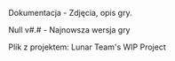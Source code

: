 
Dokumentacja - Zdjęcia, opis gry.

Null v#.# - Najnowsza wersja gry

Plik z projektem: Lunar Team's WIP Project
